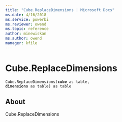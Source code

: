 ```yaml
---
title: "Cube.ReplaceDimensions | Microsoft Docs"
ms.date: 4/16/2018
ms.service: powerbi
ms.reviewer: owend
ms.topic: reference
author: minewiskan
ms.author: owend
manager: kfile
---
```

# Cube.ReplaceDimensions
<code>Cube.ReplaceDimensions(**cube** as table, **dimensions** as table) as table</code>

## About
Cube.ReplaceDimensions

